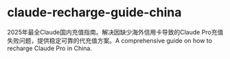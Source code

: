 # claude-recharge-guide-china
2025年最全Claude国内充值指南。解决因缺少海外信用卡导致的Claude Pro充值失败问题，提供稳定可靠的代充值方案。A comprehensive guide on how to recharge Claude Pro in China.
